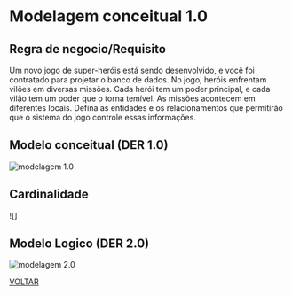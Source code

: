 # Modelagem conceitual 1.0

## Regra de negocio/Requisito

Um novo jogo de super-heróis está sendo desenvolvido, e você foi contratado para projetar o banco de dados. No jogo, heróis enfrentam vilões em diversas missões. Cada herói tem um poder principal, e cada vilão tem um poder que o torna temível. As missões acontecem em diferentes locais. Defina as entidades e os relacionamentos que permitirão que o sistema do jogo controle essas informações.

## Modelo conceitual (DER 1.0)

![modelagem 1.0](./conceitual/atividade.png)

## Cardinalidade

![]

## Modelo Logico (DER 2.0)

![modelagem 2.0](./logico/atividade.png)

[VOLTAR](../README.md)
